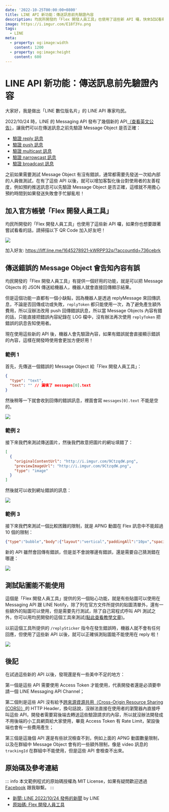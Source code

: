```yaml
---
date: '2022-10-25T00:00:00+0800'
title: LINE API 新功能：傳送訊息前先驗證內容
description: 均民所開發的「Flex 開發人員工具」也使用了這些新 API 囉，快來試試看有沒有更好用吧！
image: https://i.imgur.com/E18f3Yu.png
tags:
  - LINE
meta:
  - property: og:image:width
    content: 1200
  - property: og:image:height
    content: 600
---
```


# LINE API 新功能：傳送訊息前先驗證內容

大家好，我是做出「LINE 數位版名片」的 LINE API 專家均民。

2022/10/24 時，LINE 的 Messaging API 發布了幾個新的 API[（查看英文公告）](https://developers.line.biz/en/news/2022/10/24/validate-message-objects-api/)，讓我們可以在傳送訊息之前先驗證 Message Object 是否正確：

* [驗證 reply 訊息](https://developers.line.biz/en/reference/messaging-api/#validate-message-objects-of-reply-message)
* [驗證 push 訊息](https://developers.line.biz/en/reference/messaging-api/#validate-message-objects-of-push-message)
* [驗證 multicast 訊息](https://developers.line.biz/en/reference/messaging-api/#validate-message-objects-of-multicast-message)
* [驗證 narrowcast 訊息](https://developers.line.biz/en/reference/messaging-api/#validate-message-objects-of-narrowcast-message)
* [驗證 broadcast 訊息](https://developers.line.biz/en/reference/messaging-api/#validate-message-objects-of-broadcast-message)

之前如果需要測試 Message Object 有沒有錯誤，通常都需要先發送一次給內部的人員做測試，在有了這些 API 以後，就可以增加客製化後台對使用者的友善程度，例如預約推送訊息可以先驗證 Message Object 是否正確，這樣就不用擔心預約時間到如果發送失敗會手忙腳亂啦！

## 加入官方帳號「Flex 開發人員工具」

均民所開發的「Flex 開發人員工具」也使用了這些新 API 囉，如果你也想要跟著嘗試看看的話，請掃描以下 QR Code 加入好友吧！

[![](https://i.imgur.com/cP5purz.png)](https://liff.line.me/1645278921-kWRPP32q/?accountId=736cebrk)

加入好友: <https://liff.line.me/1645278921-kWRPP32q/?accountId=736cebrk>

## 傳送錯誤的 Message Object 會告知內容有誤

均民開發的「Flex 開發人員工具」有提供一個好用的功能，就是可以把 Message Objects 的 JSON 傳送給機器人，機器人就會直接回傳顯示結果。

但是這個功能一直都有一個小缺點，因為機器人是透過 replyMessage 來回傳訊息，不論是否回傳成功或失敗，`replyToken` 都只能使用一次，為了避免產生額外費用，所以沒辦法改用 push 回傳錯誤訊息，所以當 Message Objects 內容有錯的話，只能直接把錯誤內容紀錄在 LOG 檔中，沒有辦法再次使用 `replyToken` 把錯誤的訊息告知使用者。

現在使用這些新的 API 後，機器人會先驗證內容，如果有錯誤就會直接顯示錯誤的內容，這樣在開發時使用會更加方便好用！

### 範例 1

首先，先傳送一個錯誤的 Message Object 給「Flex 開發人員工具」：

```json
{
  "type": "text",
  "text": "" // 漏填了 messages[0].text
}
```

然後稍等一下就會收到回傳的錯誤訊息，裡面會寫 `messages[0].text` 不能是空的。

![](https://i.imgur.com/HAhuzSl.png)

### 範例 2

接下來我們來測試傳送圖片，然後我們故意把圖片的網址填錯了：

```json
[
  {
    "originalContentUrl": "http://i.imgur.com/9CtzqdW.png",
    "previewImageUrl": "http://i.imgur.com/9CtzqdW.png",
    "type": "image"
  }
]
```

然後就可以收到網址錯誤的訊息：

![](https://i.imgur.com/VwTkCXP.png)

### 範例 3

接下來我們來測試一個比較困難的限制，就是 APNG 動圖在 Flex 訊息中不能超過 10 個的限制：

```json
{"type":"bubble","body":{"layout":"vertical","paddingAll":"10px","spacing":"xs","type":"box","contents":[{"layout":"horizontal","spacing":"xs","type":"box","contents":[{"flex":1,"layout":"vertical","type":"box","contents":[{"animated":true,"aspectMode":"cover","aspectRatio":"476:280","size":"full","type":"image","url":"https://i.imgur.com/l505I10.png"}]},{"flex":1,"layout":"vertical","type":"box","contents":[{"animated":true,"aspectMode":"cover","aspectRatio":"476:280","size":"full","type":"image","url":"https://i.imgur.com/l505I10.png"}]},{"flex":1,"layout":"vertical","type":"box","contents":[{"animated":true,"aspectMode":"cover","aspectRatio":"476:280","size":"full","type":"image","url":"https://i.imgur.com/l505I10.png"}]}]},{"layout":"horizontal","spacing":"xs","type":"box","contents":[{"flex":1,"layout":"vertical","type":"box","contents":[{"animated":true,"aspectMode":"cover","aspectRatio":"476:280","size":"full","type":"image","url":"https://i.imgur.com/l505I10.png"}]},{"flex":1,"layout":"vertical","type":"box","contents":[{"animated":true,"aspectMode":"cover","aspectRatio":"476:280","size":"full","type":"image","url":"https://i.imgur.com/l505I10.png"}]},{"flex":1,"layout":"vertical","type":"box","contents":[{"animated":true,"aspectMode":"cover","aspectRatio":"476:280","size":"full","type":"image","url":"https://i.imgur.com/l505I10.png"}]}]},{"layout":"horizontal","spacing":"xs","type":"box","contents":[{"flex":1,"layout":"vertical","type":"box","contents":[{"animated":true,"aspectMode":"cover","aspectRatio":"476:280","size":"full","type":"image","url":"https://i.imgur.com/l505I10.png"}]},{"flex":1,"layout":"vertical","type":"box","contents":[{"animated":true,"aspectMode":"cover","aspectRatio":"476:280","size":"full","type":"image","url":"https://i.imgur.com/l505I10.png"}]},{"flex":1,"layout":"vertical","type":"box","contents":[{"animated":true,"aspectMode":"cover","aspectRatio":"476:280","size":"full","type":"image","url":"https://i.imgur.com/l505I10.png"}]}]},{"layout":"horizontal","spacing":"xs","type":"box","contents":[{"flex":1,"layout":"vertical","type":"box","contents":[{"animated":true,"aspectMode":"cover","aspectRatio":"476:280","size":"full","type":"image","url":"https://i.imgur.com/l505I10.png"}]},{"flex":1,"layout":"vertical","type":"box","contents":[{"animated":true,"aspectMode":"cover","aspectRatio":"476:280","size":"full","type":"image","url":"https://i.imgur.com/l505I10.png"}]},{"flex":1,"layout":"vertical","type":"box","contents":[{"animated":true,"aspectMode":"cover","aspectRatio":"476:280","size":"full","type":"image","url":"https://i.imgur.com/l505I10.png"}]}]}]}}
```

新的 API 雖然會回傳有錯誤，但是並不會說哪邊有錯誤，還是需要自己猜測錯在哪邊：

![](https://i.imgur.com/PuXckWB.png)

## 測試貼圖能不能使用

這個是「Flex 開發人員工具」提供的另一個貼心功能，就是有些貼圖可以使用在 Messaging API 跟 LINE Notify，除了列在官方文件所提供的貼圖清單外，還有一些額外的貼圖可以使用，但是需要先行測試，除了自己寫程式呼叫 API 測試之外，你可以用均民開發的這個工具來測試[(點此查看教學文章)](https://taichunmin.idv.tw/blog/2021-04-16-linebot-test-sticker.html)。

以前這個工具所提供的 `/replySticker` 指令在發生錯誤時，機器人就不會有任何回應，但使用了這些新 API 以後，就可以正確偵測貼圖能不能使用在 reply 啦！

![](https://i.imgur.com/pw9yD9A.png)

## 後記

在試過這些新的 API 以後，發現還是有一些美中不足的地方：

第一個是這些 API 需要使用 Access Token 才能使用，代表開發者還是必須要申請一個 LINE Messaging API Channel；

第二個則是這些 API 沒有給予[跨來源資源共用（Cross-Origin Resource Sharing (CORS)）](https://developer.mozilla.org/zh-TW/docs/Web/HTTP/CORS)的 HTTP Header，換句話說，沒辦法直接在使用者的瀏覽器內直接呼叫這些 API，開發者需要寫後端去轉送這些驗證請求的內容，所以就沒辦法開發成不用後端的小工具網頁給大家使用，畢竟 Access Token 有 Rate Limit，架設後端也會有一些費用產生；

第三個是這幾個 API 還是有些狀況檢查不到，例如上面的 APNG 動圖數量限制，以及在群組中 Message Object 會有的一些額外限制，像是 video 訊息的 `trackingId` 在群組中不能使用，但是這些 API 會檢查不出來。

## 原始碼及參考連結

::: info
本文範例程式的原始碼授權為 MIT License，如果有疑問歡迎透過 [Facebook](https://www.facebook.com/taichunmin) 跟我聯繫。
:::

* [新聞: LINE 2022/10/24 發佈的新聞](https://developers.line.biz/en/news/2022/10/24/validate-message-objects-api/) by LINE
* [原始碼: Flex 開發人員工具](https://github.com/taichunmin/gcf-line-devbot)
